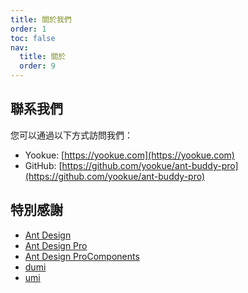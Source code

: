 ```yaml
---
title: 關於我們
order: 1
toc: false
nav:
  title: 關於
  order: 9
---
```


## 聯系我們

您可以通過以下方式訪問我們：

- Yookue: [https://yookue.com](https://yookue.com)
- GitHub: [https://github.com/yookue/ant-buddy-pro](https://github.com/yookue/ant-buddy-pro)

## 特別感謝

- [Ant Design](https://ant.design)
- [Ant Design Pro](https://pro.ant.design)
- [Ant Design ProComponents](https://pro-components.antdigital.dev)
- [dumi](https://d.umijs.org/)
- [umi](https://umijs.org)
